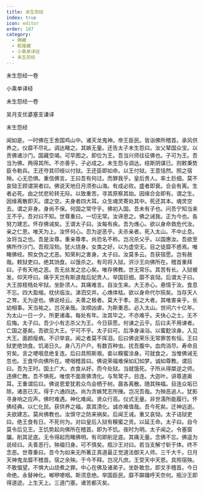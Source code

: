 ```yaml
---
title: 未生怨经
index: true
icon: editor
order: 187
category:
  - 佛藏
  - 乾隆藏
  - 小乘单译经
  - 未生怨经
---
```


未生怨经一卷  

小乘单译经  

未生怨经一卷  

吴月支优婆塞支谦译  

未生怨经  

闻如是。一时佛在王舍国鸡山中。诸天龙鬼神。帝王臣民。皆诣佛所稽首。承风供养之。仪靡不尽礼。调达睹之。其嫉无量。还告太子未生怨曰。汝父辇国众宝。以贡佛诸沙门。国藏空竭。可早图之。即位为王。吾当兴师往征佛也。子可为王。吾当为佛。两得其所。不亦善乎。子必成之。未生怨与调达。结斯阴谋已。则敕秉势臣令勒兵。王还夺其印绶以付狱。王还臣即如命。以王付狱。王意恬然。照之宿殃。心无恐惧。重信佛言。王曰吾有何过。而罪我乎。皇后贵人。率土巨细。莫不哀恸王顾谓哭者曰。佛说天地日月须弥山海。有成必败。盛者即衰。合会有离。生者必死。由之忧悲轮转无际。以致重苦。寻其原察其始。因缘合会即有。谓之生。因缘离散即灭。谓之空。夫身者四大耳。众生魂灵寄处其中。死还其本。魂灵空去。谓之非身。身尚不保。何国之常守乎。佛初入国。吾未有子也。问吾宁知当来王不乎。吾对曰不知。世尊重曰。一切无常。汝谛思之。佛之诫我。正为今也。各努力建志。怀存佛诫矣。王谓太子曰。汝每有疾。吾为燋心。欲以身命救危代汝。亲之仁恩。唯天为上。汝怀何心。忍为逆恶乎。夫杀亲者。死入太山。不中止息。汝将当之也。吾是汝尊。重亲尊孝。尚恐名不称。岂况杀父乎。以国惠汝。吾欲至佛所作沙门。吾观淫劮。犹火烧身。女类之好。以为虚空无。目之徒靡不惑焉。唯睹佛经。照女伪之尤恶。知荣利之害身。太子曰。汝莫多云。吾获宿愿。岂有赦哉。敕狱吏曰。绝其饷食。以饿杀之。有司将入狱。洴沙王向佛所在。稽首重拜曰。子有天地之恶。吾无丝发之忿心矣。唯存佛教。世无常乐。其苦有长。入狱被发。仰天呼曰。痛乎天岂有斯道哉后妃贵人。举国巨细。靡不哀恸。后谓太子曰。大王掠桎梏处牢狱。坐卧须人。其痛难言。自汝生来。大王赤心。悬情于汝。食息不忘。四大盈缩。枕伏临汝。涕泗交并。心燋体枯。欲以身命代尔殒矣。当存天人之育。无为逆也。佛说经云。夫善之极者。莫大于孝。恶之大者。其唯害亲乎。长幼相事。天当祐之。岂况亲哉。汝顺凶虐。为斯重恶。必入太山。世间六十亿年。为太山一日一夕。所更诸毒。每处有年。汝其毕之。不亦难乎。夫快心之士。无不后悔。太子曰。吾少小有志杀父为王。今日获愿。何谏之云乎。后曰夫不用谏者。亡国之基矣。吾欲见大王。宁可不乎。太子曰可。后净身澡浴。以蜜麨涂身。入见大王。面颜瘦痟。不识举哀。闻之者莫不挥泪。后曰佛说荣乐无常罪苦有恒。王曰狱吏绝饷食。饥渴日久。身八万户户。有数百种虫。扰吾腹中。血肉消尽。寿命且穷矣。言之哽咽息绝复连。后曰具照斯艰。妾以糗蜜涂身。可就食之。当惟佛诫无忽也。王食毕向佛所在。哽咽稽首曰。佛说荣福难保如幻如梦。诚如尊教。谓后曰。吾为王时。国土广大。衣食从好。而今处狱。当就饿死。子所从得桀逆之师。违佛仁教。吾不惧死。唯恨不面禀佛清化。与鹙鹭子。目连。大迦叶。讲尊道奥耳。王重谓后曰。佛说恩爱犹若众鸟会栖于树。晨各离散。随其殃福。目连众垢已除。诸恶已灭。得于六通四达。尚为贪嫉梵志所捶。岂况吾哉。为殃恶追人。犹影寻身响之应声。佛时难遇。神化难闻。贤众行高。仪式无量。非世濡所能履行。怀佛经典。以仁化民。获供养之福。禀其清化。诚亦难值哉。吾今死矣。迁神远逝。夫欲建志。莫尚佛教也。汝慎守之防来祸矣。后闻王诫。重又哀恸。太子诘狱吏曰。绝王食有日。不死何为。对曰皇后入狱有糗蜜之贡。以延王命。太子曰。自今莫令后见王。王饥势起向佛所在稽首。即为不饥。夜时为明。太子闻之。令塞窗牖。削其足底。无令得起而睹佛明。有司即削足底。其痛无量。念佛不忘。佛遥为说经曰。夫善恶行。殃福归身。可不慎矣。瓶沙王对曰。若当支解寸斩于体。终不念恶。世尊重曰。吾今为如来无所著正真道最正觉道法御天人师。三千大千。日月天神鬼龙靡不稽首。宿之余殃。于今不释。岂况凡庶。王受天中天恩。具照宿殃。不敢愠望。不惧大山烧煮之罪。中心在佛及诸弟子。坐卧敢忽。即叉手稽首。今日命绝。永替神化。喐咿哽咽。斯须息绝。举国臣民。靡不躃踊呼天奈何。瓶沙王即得道迹。上生天上。三道门塞。诸苦都灭矣。  
